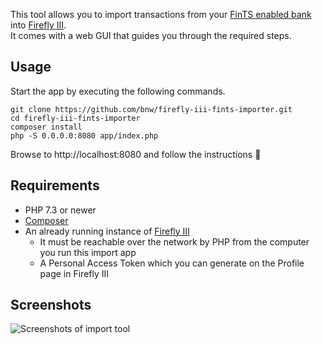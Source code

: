This tool allows you to import transactions from your [FinTS enabled bank](https://subsembly.com/banken.html) into [Firefly III](https://www.firefly-iii.org/).  
It comes with a web GUI that guides you through the required steps.

Usage
-----

Start the app by executing the following commands.
```
git clone https://github.com/bnw/firefly-iii-fints-importer.git
cd firefly-iii-fints-importer
composer install
php -S 0.0.0.0:8080 app/index.php
```

Browse to http://localhost:8080 and follow the instructions 🙂


Requirements
------------
* PHP 7.3 or newer
* [Composer](https://getcomposer.org/)
* An already running instance of [Firefly III](https://www.firefly-iii.org/) 
  * It must be reachable over the network by PHP from the computer you run this import app
  * A Personal Access Token which you can generate on the Profile page in Firefly III 
  
  
Screenshots
-----------
<img src="https://raw.githubusercontent.com/bnw/firefly-iii-fints-importer/master/docs/img/screenshots.gif" alt="Screenshots of import tool">
